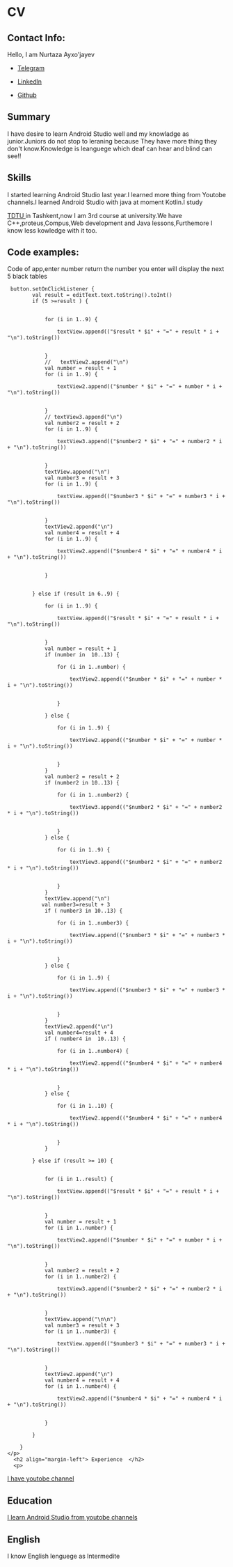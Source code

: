 
<html>
<head>
</head>
<body>
<h1 align="margin-left">CV</h1>
  <h2 align="margin-left">Contact Info: </h2>
    <p>
      Hello, I am Nurtaza Ayxo'jayev
    </p>
 
<ul>
	<li><p><a href="https://t.me/@nurtazdev">Telegram </a></p></li>
	<li><p><a href="https://linkedin.com/in/nurtaza-ayxojayev-2994681a9">Linkedln </a></p></li>
	<li><p><a href="https://github.com/Nurtaz440">Github</a></p></li>
</ul>
<p> 
    <h2 align="margin-left">Summary  </h2>
     <p>
     I have desire to learn Android Studio well and my knowladge as junior.Juniors do not stop to leraning because They have more thing they don't know.Knowledge is leanguege which deaf can hear and blind can see!!
    </p>
  </p>
    <h2 align="margin-left"> Skills </h2>
    <p>
    I started learning Android Studio last year.I learned more thing from Youtobe channels.I learned Android Studio with java at moment Kotlin.I study <p><a href="https://tdtu.uz">TDTU </a> in Tashkent,now I am 3rd course at university.We have C++,proteus,Compus,Web development and Java lessons,Furthemore I know less kowledge with it too.
    </p>
     <h2 align="margin-left">Code examples: </h2>
      <p>
	      Code of app,enter number return the number you enter will display the next 5 black tables
	      
     button.setOnClickListener {
            val result = editText.text.toString().toInt()
            if (5 >=result ) {


                for (i in 1..9) {

                    textView.append(("$result * $i" + "=" + result * i + "\n").toString())


                }
                //   textView2.append("\n")
                val number = result + 1
                for (i in 1..9) {

                    textView2.append(("$number * $i" + "=" + number * i + "\n").toString())


                }
                // textView3.append("\n")
                val number2 = result + 2
                for (i in 1..9) {

                    textView3.append(("$number2 * $i" + "=" + number2 * i + "\n").toString())


                }
                textView.append("\n")
                val number3 = result + 3
                for (i in 1..9) {

                    textView.append(("$number3 * $i" + "=" + number3 * i + "\n").toString())


                }
                textView2.append("\n")
                val number4 = result + 4
                for (i in 1..9) {

                    textView2.append(("$number4 * $i" + "=" + number4 * i + "\n").toString())


                }


            } else if (result in 6..9) {

                for (i in 1..9) {

                    textView.append(("$result * $i" + "=" + result * i + "\n").toString())


                }
                val number = result + 1
                if (number in  10..13) {

                    for (i in 1..number) {

                        textView2.append(("$number * $i" + "=" + number * i + "\n").toString())


                    }

                } else {

                    for (i in 1..9) {

                        textView2.append(("$number * $i" + "=" + number * i + "\n").toString())


                    }
                }
                val number2 = result + 2
                if (number2 in 10..13) {

                    for (i in 1..number2) {

                        textView3.append(("$number2 * $i" + "=" + number2 * i + "\n").toString())


                    }
                } else {

                    for (i in 1..9) {

                        textView3.append(("$number2 * $i" + "=" + number2 * i + "\n").toString())


                    }
                }
                textView.append("\n")
               val number3=result + 3
                if ( number3 in 10..13) {

                    for (i in 1..number3) {

                        textView.append(("$number3 * $i" + "=" + number3 * i + "\n").toString())


                    }
                } else {

                    for (i in 1..9) {

                        textView.append(("$number3 * $i" + "=" + number3 * i + "\n").toString())


                    }
                }
                textView2.append("\n")
                val number4=result + 4
                if ( number4 in  10..13) {

                    for (i in 1..number4) {

                        textView2.append(("$number4 * $i" + "=" + number4 * i + "\n").toString())


                    }
                } else {

                    for (i in 1..10) {

                        textView2.append(("$number4 * $i" + "=" + number4 * i + "\n").toString())


                    }
                }

            } else if (result >= 10) {


                for (i in 1..result) {

                    textView.append(("$result * $i" + "=" + result * i + "\n").toString())


                }
                val number = result + 1
                for (i in 1..number) {

                    textView2.append(("$number * $i" + "=" + number * i + "\n").toString())


                }
                val number2 = result + 2
                for (i in 1..number2) {

                    textView3.append(("$number2 * $i" + "=" + number2 * i + "\n").toString())


                }
                textView.append("\n\n")
                val number3 = result + 3
                for (i in 1..number3) {

                    textView.append(("$number3 * $i" + "=" + number3 * i + "\n").toString())


                }
                textView2.append("\n")
                val number4 = result + 4
                for (i in 1..number4) {

                    textView2.append(("$number4 * $i" + "=" + number4 * i + "\n").toString())


                }

            }

        }
    </p>
      <h2 align="margin-left"> Experience  </h2>
      <p>
  
  <a href="https://www.youtube.com/channel/UC6zqCVhCqAC76PXZg_hMOow"> I have youtobe channel</a>
  </p>
        <h2 align="margin-left">  Education  </h2>
          <p>
  
  <a href="https://www.youtube.com/redirect?event=channel_banner&redir_token=QUFFLUhqbS1YdjlCS3JBOGxlNXExX2pNazNTVE1vMFl5UXxBQ3Jtc0trZkNsZDZHS240OTJINWNkbmdRczBwcDFoMjZRNHhYWk1mWUdQZlhDVkJhYmtwU0JHYm5FZTlGM25nd0J1QVUwUkhFY2UxT2RKc1QwWjVQYjNyLXVVQkFOQ0FfWTYzVkxWS1A2SzhnTVVnMXJieHB1TQ&q=https%3A%2F%2Fgithub.com%2FPractical-Coding3">I learn Android Studio from youtobe channels</a>
  </p>
         <h2 align="margin-left"> English </h2>
         <p>
  I know English lenguege as Intermedite
  </p>
  </body>
</html>
